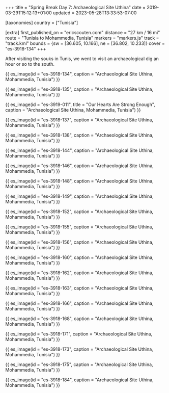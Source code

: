 +++
title = "Spring Break Day 7: Archaeological Site Uthina"
date = 2019-03-29T15:12:13+01:00
updated = 2023-05-28T13:33:53-07:00

[taxonomies]
country = ["Tunisia"]

[extra]
first_published_on = "ericscouten.com"
distance = "27 km / 16 mi"
route = "Tunisia to Mohammedia, Tunisia"
markers = "markers.js"
track = "track.kml"
bounds = {sw = [36.605, 10.166], ne = [36.802, 10.233]}
cover = "es-3918-134"
+++

After visiting the souks in Tunis, we went to visit an archaeological dig an hour or so to the south.

<!-- more -->

{{ es_image(id = "es-3918-134", caption = "Archaeological Site Uthina, Mohammedia, Tunisia") }}

{{ es_image(id = "es-3918-135", caption = "Archaeological Site Uthina, Mohammedia, Tunisia") }}

{{ es_image(id = "es-3919-011", title = "Our Hearts Are Strong Enough", caption = "Archaeological Site Uthina, Mohammedia, Tunisia") }}

{{ es_image(id = "es-3918-137", caption = "Archaeological Site Uthina, Mohammedia, Tunisia") }}

{{ es_image(id = "es-3918-138", caption = "Archaeological Site Uthina, Mohammedia, Tunisia") }}

{{ es_image(id = "es-3918-144", caption = "Archaeological Site Uthina, Mohammedia, Tunisia") }}

{{ es_image(id = "es-3918-146", caption = "Archaeological Site Uthina, Mohammedia, Tunisia") }}

{{ es_image(id = "es-3918-148", caption = "Archaeological Site Uthina, Mohammedia, Tunisia") }}

{{ es_image(id = "es-3918-149", caption = "Archaeological Site Uthina, Mohammedia, Tunisia") }}

{{ es_image(id = "es-3918-152", caption = "Archaeological Site Uthina, Mohammedia, Tunisia") }}

{{ es_image(id = "es-3918-155", caption = "Archaeological Site Uthina, Mohammedia, Tunisia") }}

{{ es_image(id = "es-3918-156", caption = "Archaeological Site Uthina, Mohammedia, Tunisia") }}

{{ es_image(id = "es-3918-160", caption = "Archaeological Site Uthina, Mohammedia, Tunisia") }}

{{ es_image(id = "es-3918-162", caption = "Archaeological Site Uthina, Mohammedia, Tunisia") }}

{{ es_image(id = "es-3918-163", caption = "Archaeological Site Uthina, Mohammedia, Tunisia") }}

{{ es_image(id = "es-3918-166", caption = "Archaeological Site Uthina, Mohammedia, Tunisia") }}

{{ es_image(id = "es-3918-168", caption = "Archaeological Site Uthina, Mohammedia, Tunisia") }}

{{ es_image(id = "es-3918-171", caption = "Archaeological Site Uthina, Mohammedia, Tunisia") }}

{{ es_image(id = "es-3918-173", caption = "Archaeological Site Uthina, Mohammedia, Tunisia") }}

{{ es_image(id = "es-3918-175", caption = "Archaeological Site Uthina, Mohammedia, Tunisia") }}

{{ es_image(id = "es-3918-184", caption = "Archaeological Site Uthina, Mohammedia, Tunisia") }}

